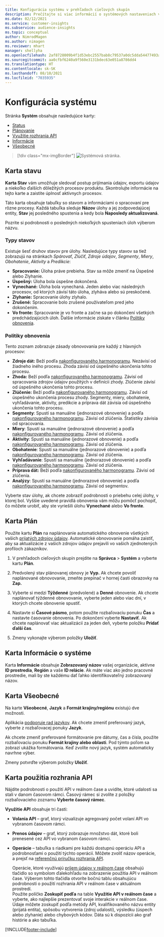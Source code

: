 ```yaml
---
title: Konfigurácia systému v prehľadoch cieľových skupín
description: Prečítajte si viac informácií o systémových nastaveniach vo funkcii prehľadov o cieľových skupinách v Dynamics 365 Customer Insights.
ms.date: 02/12/2021
ms.service: customer-insights
ms.subservice: audience-insights
ms.topic: conceptual
author: NimrodMagen
ms.author: nimagen
ms.reviewer: mhart
manager: shellyha
ms.openlocfilehash: 2af8728009b4f1d53ebc2557bab8c79537a0dc5dda54477493ab1ad16f3f9a8a
ms.sourcegitcommit: aa0cfbf6240a9f560e3131bdec63e051a8786dd4
ms.translationtype: HT
ms.contentlocale: sk-SK
ms.lasthandoff: 08/10/2021
ms.locfileid: "7035935"
---
```

# <a name="system-configuration"></a>Konfigurácia systému

Stránka **Systém** obsahuje nasledujúce karty:
- [Status](#status-tab)
- [Plánovanie](#schedule-tab)
- [Využitie rozhrania API](#api-usage-tab)
- [Informácie](#about-tab)
- [Všeobecné](#general-tab)

> [!div class="mx-imgBorder"]
> ![Systémová stránka.](media/system-tabs.png "Systémová stránka")

## <a name="status-tab"></a>Karta stavu

**Karta Stav** vám umožňuje sledovať postup prijímania údajov, exportu údajov a niekoľko ďalších dôležitých procesov produktu. Skontrolujte informácie na tejto karte a zaistite úplnosť aktívnych procesov.

Táto karta obsahuje tabuľky so stavom a informáciami o spracovaní pre rôzne procesy. Každá tabuľka sleduje **Názov** úlohy a jej zodpovedajúcej entity, **Stav** jej posledného spustenia a kedy bola **Naposledy aktualizovaná**.

Pozrite si podrobnosti o posledných niekoľkých spusteniach úloh výberom názvu.

### <a name="status-types"></a>Typy stavov

Existuje šesť druhov stavov pre úlohy. Nasledujúce typy stavov sa tiež zobrazujú na stránkach *Spárovať*, *Zlúčiť*, *Zdroje údajov*, *Segmenty*, *Miery*, *Obohatenie*, *Aktivity* a *Predikcie*:

- **Spracovanie:** Úloha práve prebieha. Stav sa môže zmeniť na Úspešné alebo Zlyhanie.
- **Úspešný:** Úloha bola úspešne dokončená.
- **Vynechané:** Úloha bola vynechaná. Jeden alebo viac následných procesov, od ktorých závisí táto úloha, zlyháva alebo sú preskočené.
- **Zlyhanie:** Spracovanie úlohy zlyhalo.
- **Zrušené:** Spracovanie bolo zrušené používateľom pred jeho dokončením.
- **Vo fronte:** Spracovanie je vo fronte a začne sa po dokončení všetkých predchádzajúcich úloh. Ďalšie informácie získate v článku [Politiky obnovenia](#refresh-policies).

### <a name="refresh-policies"></a>Politiky obnovenia

Tento zoznam zobrazuje zásady obnovovania pre každý z hlavných procesov:

- **Zdroje dát:** Beží podľa [nakonfigurovaného harmonogramu](#schedule-tab). Nezávisí od žiadneho iného procesu. Zhoda závisí od úspešného ukončenia tohto procesu.
- **Zhoda:** Beží podľa [nakonfigurovaného harmonogramu](#schedule-tab). Závisí od spracovania zdrojov údajov použitých v definícii zhody. Zlúčenie závisí od úspešného ukončenia tohto procesu.
- **Zlúčenie:** Beží podľa [nakonfigurovaného harmonogramu](#schedule-tab). Závisí od úspešného ukončenia procesu zhody. Segmenty, miery, obohatenie, vyhľadávanie, aktivity, predikcie a príprava dát závisia od úspešného ukončenia tohto procesu.
- **Segmenty**: Spustí sa manuálne (jednorazové obnovenie) a podľa [nakonfigurovaného harmonogramu](#schedule-tab). Závisí od zlúčenia. Štatistiky závisia od spracovania.
- **Miery**: Spustí sa manuálne (jednorazové obnovenie) a podľa [nakonfigurovaného harmonogramu](#schedule-tab). Závisí od zlúčenia.
- **Aktivity**: Spustí sa manuálne (jednorazové obnovenie) a podľa [nakonfigurovaného harmonogramu](#schedule-tab). Závisí od zlúčenia.
- **Obohatenie**: Spustí sa manuálne (jednorazové obnovenie) a podľa [nakonfigurovaného harmonogramu](#schedule-tab). Závisí od zlúčenia.
- **Vyhľadávanie**: Spustí sa manuálne (jednorazové obnovenie) a podľa [nakonfigurovaného harmonogramu](#schedule-tab). Závisí od zlúčenia.
- **Príprava dát:** Beží podľa [nakonfigurovaného harmonogramu](#schedule-tab). Závisí od zlúčenia.
- **Analýzy**: Spustí sa manuálne (jednorazové obnovenie) a podľa [nakonfigurovaného harmonogramu](#schedule-tab). Závisí od segmentov.

Vyberte stav úlohy, ak chcete zobraziť podrobnosti o priebehu celej úlohy, v ktorej bol. Vyššie uvedené pravidlá obnovenia vám môžu pomôcť pochopiť, čo môžete urobiť, aby ste vyriešili úlohu **Vynechané** alebo **Vo fronte**.

## <a name="schedule-tab"></a>Karta Plán

Použite kartu **Plán** na naplánovanie automatického obnovenie všetkých vašich [prijatých zdrojov údajov](data-sources.md). Automatické obnovovanie pomáha zaistiť, aby sa aktualizácie z vašich zdrojov údajov prejavili vo vašich zjednotených profiloch zákazníkov.

1. V prehľadoch cieľových skupín prejdite na **Správca** > **Systém** a vyberte kartu **Plán**.

2. Predvolený stav plánovanej obnovy je **Vyp.** Ak chcete povoliť naplánované obnovovanie, zmeňte prepínač v hornej časti obrazovky na **Zap.**

3. Vyberte si medzi **Týždenné** (predvolené) a **Denné** obnovenie. Ak chcete naplánovať týždenné obnovovanie, vyberte jeden alebo viac dní, v ktorých chcete obnovenie spustiť.

4. Nastavte si **Časové pásmo**, potom použite rozbaľovaciu ponuku **Čas** a nastavte časovanie obnovenia. Po dokončení vyberte **Nastaviť**. Ak chcete naplánovať viac aktualizácií za jeden deň, vyberte položku **Pridať ďalší čas**.

5. Zmeny vykonajte výberom položky **Uložiť**.

## <a name="about-tab"></a>Karta Informácie o systéme

Karta **Informácie** obsahuje **Zobrazovaný názov** vašej organizácie, aktívne **ID prostredia**, **Región** a vaše **ID relácie**. Ak máte viac ako jedno pracovné prostredie, mali by ste každému dať ľahko identifikovateľný zobrazovaný názov.

## <a name="general-tab"></a>Karta Všeobecné

Na karte **Všeobecné**, **Jazyk** a **Formát krajiny/regiónu** existujú dve možnosti.

Aplikácia [podporuje rad jazykov](supported-languages.md). Ak chcete zmeniť preferovaný jazyk, vyberte z rozbaľovacej ponuky **Jazyk**.

Ak chcete zmeniť preferované formátovanie pre dátumy, čas a čísla, použite rozbaľovaciu ponuku **Formát krajiny alebo oblasti**. Pod týmto poľom sa zobrazí ukážka formátovania. Keď zvolíte nový jazyk, systém automaticky navrhne výber.

Zmeny potvrďte výberom položky **Uložiť**.

## <a name="api-usage-tab"></a>Karta použitia rozhrania API

Nájdite podrobnosti o použití API v reálnom čase a uvidíte, ktoré udalosti sa stali v danom časovom rámci. Časový rámec si zvolíte z položky rozbaľovacieho zoznamu **Vyberte časový rámec**. 

**Využitie API** obsahuje tri časti: 
- **Volania API** – graf, ktorý vizualizuje agregovaný počet volaní API vo vybranom časovom rámci.

- **Prenos údajov** – graf, ktorý zobrazuje množstvo dát, ktoré boli prenesené cez API vo vybranom časovom rámci.

-  **Operácie** – tabuľka s riadkami pre každú dostupnú operáciu API a podrobnosťami o použití týchto operácií. Môžete zvoliť názov operácie, a prejsť na [referenčnú príručku rozhrania API](https://developer.ci.ai.dynamics.com/api-details#api=CustomerInsights&operation=Get-all-instances).

   Operácie, ktoré využívajú [príjem údajov v reálnom čase](real-time-data-ingestion.md) obsahujú tlačidlo so symbolom ďalekohľadu na zobrazenie použitia API v reálnom čase. Výberom tohto tlačidla otvoríte bočnú tablu obsahujúcu podrobnosti o použití rozhrania API v reálnom čase v aktuálnom prostredí.   
   Použite políčko **Zoskupiť podľa** na table **Využitie API v reálnom čase** a vyberte, ako najlepšie prezentovať svoje interakcie v reálnom čase. Údaje môžete zoskupiť podľa metódy API, kvalifikovaného názvu entity (prijatá entita), spôsobu vytvorenia (zdroj udalosti), výsledku (úspech alebo zlyhanie) alebo chybových kódov. Dáta sú k dispozícii ako graf histórie a ako tabuľka.


[!INCLUDE[footer-include](../includes/footer-banner.md)]